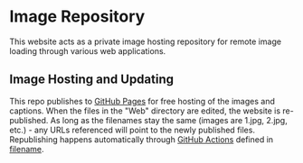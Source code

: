# Image Repository

This website acts as a private image hosting repository for remote image loading through various web applications.

## Image Hosting and Updating

This repo publishes to [GitHub Pages](https://pages.github.com/) for free hosting of the images and captions. When the files in the "Web" directory are edited, the website is re-published. As long as the filenames stay the same (images are 1.jpg, 2.jpg, etc.) - any URLs referenced will point to the newly published files. Republishing happens automatically through [GitHub Actions](https://docs.github.com/en/actions) defined in [filename](google.com).